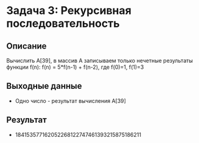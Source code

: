 # Задача 3: Рекурсивная последовательность

## Описание
Вычислить A[39], в массив A записываем только нечетные результаты функции f(n):
f(n) = 5*f(n-1) + f(n-2), где f(0)=1, f(1)=3

## Выходные данные
- Одно число - результат вычисления A[39]

## Результат
- 184153577162052268122747461393215875186211